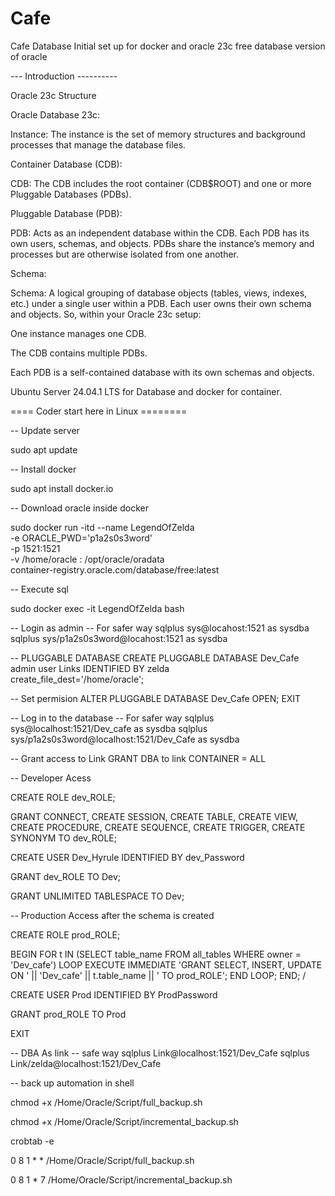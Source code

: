# Cafe
Cafe Database
Initial set up for docker and oracle 23c free database version of oracle

--- Introduction ----------

Oracle 23c Structure

Oracle Database 23c:

Instance: The instance is the set of memory structures and background processes that manage the database files.

Container Database (CDB):

CDB: The CDB includes the root container (CDB$ROOT) and one or more Pluggable Databases (PDBs).

Pluggable Database (PDB):

PDB: Acts as an independent database within the CDB. Each PDB has its own users, schemas, and objects. PDBs share the instance’s memory and processes but are otherwise isolated from one another.

Schema:

Schema: A logical grouping of database objects (tables, views, indexes, etc.) under a single user within a PDB. Each user owns their own schema and objects.
So, within your Oracle 23c setup:

One instance manages one CDB.

The CDB contains multiple PDBs.

Each PDB is a self-contained database with its own schemas and objects.

Ubuntu Server 24.04.1 LTS for Database and docker for container.

==== Coder start here in Linux ========

-- Update server

sudo apt update

-- Install docker

sudo apt install docker.io

-- Download oracle inside docker

sudo docker run -itd --name LegendOfZelda \
-e ORACLE_PWD='p1a2s0s3word' \
-p 1521:1521 \
-v /home/oracle : /opt/oracle/oradata \
container-registry.oracle.com/database/free:latest

-- Execute sql

sudo docker exec -it LegendOfZelda bash

-- Login as admin 
-- For safer way sqlplus sys@locahost:1521 as sysdba
sqlplus sys/p1a2s0s3word@locahost:1521 as sysdba

-- PLUGGABLE DATABASE
CREATE PLUGGABLE DATABASE Dev_Cafe admin user Links IDENTIFIED BY zelda \
create_file_dest='/home/oracle';

-- Set permision
ALTER PLUGGABLE DATABASE Dev_Cafe OPEN;
EXIT

-- Log in to the database
-- For safer way sqlplus sys@localhost:1521/Dev_cafe as sysdba
sqlplus sys/p1a2s0s3word@localhost:1521/Dev_Cafe as sysdba

-- Grant access to Link
GRANT DBA to link CONTAINER = ALL

-- Developer Acess

CREATE ROLE dev_ROLE;

GRANT CONNECT, CREATE SESSION, CREATE TABLE, CREATE VIEW, CREATE PROCEDURE,
      CREATE SEQUENCE, CREATE TRIGGER, CREATE SYNONYM TO dev_ROLE;

CREATE USER Dev_Hyrule IDENTIFIED BY dev_Password

GRANT dev_ROLE TO Dev;

GRANT UNLIMITED TABLESPACE TO Dev;

-- Production Access after the schema is created

CREATE ROLE prod_ROLE;

BEGIN
  FOR t IN (SELECT table_name FROM all_tables WHERE owner = 'Dev_cafe') LOOP
    EXECUTE IMMEDIATE 'GRANT SELECT, INSERT, UPDATE ON ' || 'Dev_cafe' || t.table_name || ' TO prod_ROLE';
  END LOOP;
END;
/

CREATE USER Prod IDENTIFIED BY ProdPassword

GRANT prod_ROLE TO Prod

EXIT

--  DBA As link
-- safe way sqlplus Link@localhost:1521/Dev_Cafe
sqlplus Link/zelda@localhost:1521/Dev_Cafe


-- back up automation in shell 

chmod +x /Home/Oracle/Script/full_backup.sh

chmod +x /Home/Oracle/Script/incremental_backup.sh

crobtab -e

0 8 1 * * /Home/Oracle/Script/full_backup.sh

0 8 1 * 7 /Home/Oracle/Script/incremental_backup.sh

